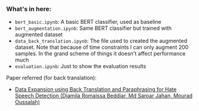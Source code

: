 ### What's in here:

- `bert_basic.ipynb`: A basic BERT classifier, used as baseline
- `bert_augmentation.ipynb`: Same BERT classifier but trained with augmented dataset
- `data_back_translation.ipynb`: The file used to created the augmented dataset. Note that because of time constraints I can only augment 200 samples. In the grand scheme of things it doesn't affect performance much
- `evaluation.ipynb`: Just to show the evaluation results

Paper referred (for back translation):

- [Data Expansion using Back Translation and Paraphrasing for Hate Speech Detection (Djamila Romaissa Beddiar, Md Saroar Jahan, Mourad Oussalah)](https://arxiv.org/abs/2106.04681)
